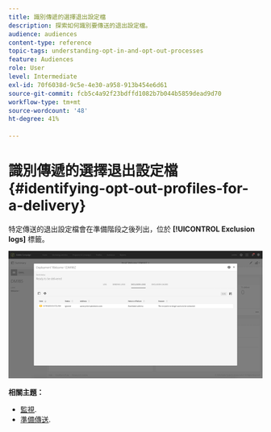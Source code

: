 ```yaml
---
title: 識別傳遞的選擇退出設定檔
description: 探索如何識別要傳送的退出設定檔。
audience: audiences
content-type: reference
topic-tags: understanding-opt-in-and-opt-out-processes
feature: Audiences
role: User
level: Intermediate
exl-id: 70f6038d-9c5e-4e30-a958-913b454e6d61
source-git-commit: fcb5c4a92f23bdffd1082b7b044b5859dead9d70
workflow-type: tm+mt
source-wordcount: '48'
ht-degree: 41%

---
```


# 識別傳遞的選擇退出設定檔{#identifying-opt-out-profiles-for-a-delivery}

特定傳送的退出設定檔會在準備階段之後列出，位於 **[!UICONTROL Exclusion logs]** 標籤。

![](assets/exclusion_blocklisting.png)

**相關主題：**

* [監視](../../sending/using/monitoring-a-delivery.md#exclusion-logs).
* [準備傳送](../../sending/using/preparing-the-send.md).
